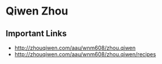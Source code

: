 # Qiwen Zhou

## Important Links

- http://zhouqiwen.com/aau/wnm608/zhou.qiwen
- http://zhouqiwen.com/aau/wnm608/zhou.qiwen/recipes
